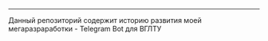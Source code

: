 ***********************************************************************************************************
Данный репозиторий содержит историю развития моей мегаразраработки - Telegram Bot для ВГЛТУ
